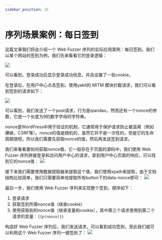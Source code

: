 ```yaml
---
sidebar_position: 15
---
```


# 序列场景案例：每日签到

这篇文章我们将会介绍一个 Web Fuzzer 序列的实际应用案例：每日签到。我们以某个网站的签到为例，我们先来看看它的登录逻辑：

![](/img/products/yakit/Fuzz-sequence-example1/1.png) 

可以看到，登录成功后显示登录成功信息，并且设置了一些cookie。

在登录后，在用户中心点击签到，使用yakit的 MITM 模块拦截请求，我们可以看到签到的请求如下：

![](/img/products/yakit/Fuzz-sequence-example1/2.png) 

可以看到，我们发送了一个post请求，行为是qiandao，然而还有一个nonce的参数，它是一个长度为9的数字字母的字符串。

nonce是WordPress中用于验证的机制，它通常用于保护请求防止被滥用（例如爆破，CSRF等）。nonce的值是随机的，虽然它并不是一次性的，但是它的生命周期很短，所以我们需要先获取nonce的值，然后再发送签到请求。

我们来看看要如何获取nonce值，它一般存在于页面的源码中，我们使用 Web Fuzzer 序列拼接登录和访问用户中心的请求，拿到用户中心页面的响应，可以找到它的nonce值：
![](/img/products/yakit/Fuzz-sequence-example1/3.png) 

接下来我们需要使用数据提取器来提取这个值，我们使用xpath来提取，由于文档结构比较简单，我们只需要简单地提取所有button下的data-nonce即可：
![](/img/products/yakit/Fuzz-sequence-example1/4.png) 

最后一步，我们使用 Web Fuzzer 序列来实现整个签到，顺序如下：
1. 登录请求
2. 获取签到所需nonce值（继承cookie）
3. 使用获取到的nonce值（继承变量和cookie），其中第三个请求使用到第二个请求的变量：`{{p(nonce)}}`

构造好 Web Fuzzer 序列后，我们发送请求，可以看到成功签到，至此我们就可以利用这个 Web Fuzzer 序列一键签到了：
![](/img/products/yakit/Fuzz-sequence-example1/5.png) 


